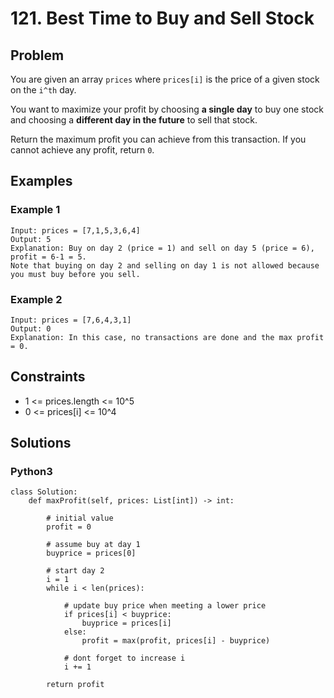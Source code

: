 # 121. Best Time to Buy and Sell Stock

## Problem

You are given an array `prices` where `prices[i]` is the price of a given stock on the `i^th` day.

You want to maximize your profit by choosing **a single day** to buy one stock and choosing a **different day in the future** to sell that stock.

Return the maximum profit you can achieve from this transaction. If you cannot achieve any profit, return `0`.

## Examples

### Example 1

```
Input: prices = [7,1,5,3,6,4]
Output: 5
Explanation: Buy on day 2 (price = 1) and sell on day 5 (price = 6), profit = 6-1 = 5.
Note that buying on day 2 and selling on day 1 is not allowed because you must buy before you sell.
```

### Example 2

```
Input: prices = [7,6,4,3,1]
Output: 0
Explanation: In this case, no transactions are done and the max profit = 0.
```

## Constraints

* 1 <= prices.length <= 10^5
* 0 <= prices[i] <= 10^4

## Solutions

### Python3

```
class Solution:
    def maxProfit(self, prices: List[int]) -> int:
        
        # initial value
        profit = 0
        
        # assume buy at day 1
        buyprice = prices[0]
        
        # start day 2
        i = 1
        while i < len(prices):
            
            # update buy price when meeting a lower price
            if prices[i] < buyprice:
                buyprice = prices[i]
            else:
                profit = max(profit, prices[i] - buyprice)
            
            # dont forget to increase i
            i += 1
    
        return profit
```
